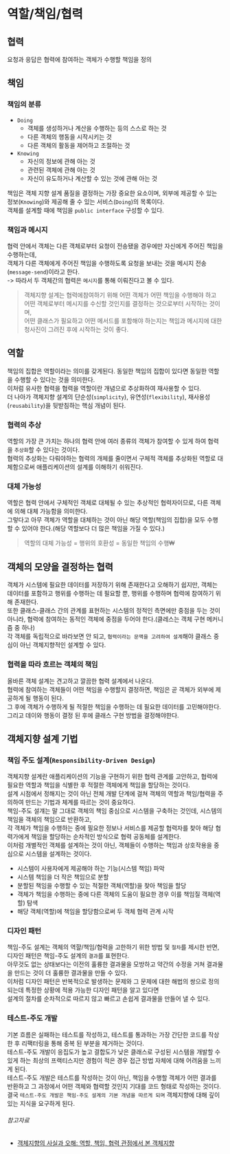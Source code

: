 # 역할/책임/협력

## 협력

요청과 응답은 협력에 참여하는 객체가 수행할 책임을 정의

## 책임

### 책임의 분류

- `Doing`
    - 객체를 생성하거나 계산을 수행하는 등의 스스로 하는 것
    - 다른 객체의 행동을 시작시키는 것
    - 다른 객체의 활동을 제어하고 조절하는 것
- `Knowing`
    - 자신의 정보에 관해 아는 것
    - 관련된 객체에 관해 아는 것
    - 자신이 유도하거나 계산할 수 있는 것에 관해 아는 것

책임은 객체 지향 설계 품질을 결정하는 가장 중요한 요소이며, 외부에 제공할 수 있는 정보(`Knowing`)와 제공해 줄 수 있는 서비스(`Doing`)의 목록이다.  
객체를 설계할 때에 책임을 `public interface` 구성할 수 있다.

### 책임과 메시지

협력 안에서 객체는 다른 객체로부터 요청이 전송됐을 경우에만 자신에게 주어진 책임을 수행하는데,  
객체가 다른 객체에게 주어진 책임을 수행하도록 요청을 보내는 것을 메시지 전송(`message-send`)이라고 한다.  
-> 따라서 두 객체간의 협력은 `메시지`를 통해 이뤄진다고 볼 수 있다.
> 객체지향 설계는 협력에참여하기 위해 어떤 객체가 어떤 책임을 수행해야 하고 어떤 객체로부터 메시지를 수신할 것인지를 결정하는 것으로부터 시작하는 것이며,  
> 어떤 클래스가 필요하고 어떤 메서드를 포함해야 하는지는 책임과 메시지에 대한 청사진이 그려진 후에 시작하는 것이 좋다.

## 역할

책임의 집합은 역할이라는 의미를 갖게된다. 동일한 책임의 집합이 있다면 동일한 역할을 수행할 수 있다는 것을 의미한다.  
이처럼 유사한 협력을 협력을 역할이란 개념으로 추상화하여 재사용할 수 있다.  
더 나아가 객체지향 설계의 단순성(`simplicity`), 유연성(`flexibility`), 재사용성(`reusability`)을 뒷받침하는 핵심 개념이 된다.

### 협력의 추상

역할의 가장 큰 가치는 하나의 협력 안에 여러 종류의 객체가 참여할 수 있게 하여 협력을 `추상화`할 수 있다는 것이다.  
협력의 추상화는 다뤄야하는 협력의 개체를 줄이면서 구체적 객체를 추상화된 역할로 대체함으로써 애플리케이션의 설계를 이해하기 쉬워진다.

### 대체 가능성

역할은 협력 안에서 구체적인 객체로 대체될 수 있는 추상적인 협력자이므로, 다른 객체에 의해 대체 가능함을 의미한다.  
그렇다고 아무 객체가 역할을 대체하는 것이 아닌 해당 역할(책임의 집합)을 모두 수행할 수 있어야 한다.(해당 역할보다 더 많은 책임을 가질 수 있다.)
> 역할의 대체 가능성 = 행위의 호환성 = 동일한 책임의 수행₩

## 객체의 모양을 결정하는 협력

객체가 시스템에 필요한 데이터를 저장하기 위해 존재한다고 오해하기 쉽지만, 객체는 데이터를 포함하고 행위를 수행하는 데 필요할 뿐, 행위를 수행하며 협력에 참여하기 위해 존재한다.  
또한 클래스-클래스 간의 관계를 표현하는 시스템의 정적인 측면에만 중점을 두는 것이 아니라, 협력에 참여하는 동적인 객체에 중점을 두어야 한다.(클레스는 객체 구현 메커니즘 중 하나)  
각 객체를 독립적으로 바라보면 안 되고, `협력이라는 문맥을 고려하여 설계`해야 클래스 중심이 아닌 객체지향적인 설계할 수 있다.

### 협력을 따라 흐르는 객체의 책임

올바른 객체 설계는 견고하고 깔끔한 협력 설계에서 나온다.  
협력에 참여하는 객체들이 어떤 책임을 수행할지 결정하면, 책임은 곧 객체가 외부에 제공하게 될 행동이 된다.  
그 후에 객체가 수행하게 될 적절한 책임을 수행하는 데 필요한 데이터를 고민해야한다. 그리고 데이와 행동이 결정 된 후에 클래스 구현 방법을 결정해야한다.

## 객체지향 설계 기법

### 책임 주도 설계(`Responsibility-Driven Design`)

객체지향 설계란 애플리케이션의 기능을 구현하기 위한 협력 관계를 고안하고, 협력에 필요한 역할과 책임을 식별한 후 적절한 객체에게 책임을 할당하는 것이다.  
설계 시점에서 정해지는 것이 아닌 전체 개발 단계에 걸쳐 객체의 역할과 책임/협력을 주의하여 만드는 기법과 체계를 따르는 것이 중요하다.  
책임-주도 설걔는 말 그대로 객체의 책임 중심으로 시스템을 구축하는 것인데, 시스템의 책임을 객체의 책임으로 반환하고,  
각 객체가 책임을 수행하는 중에 필요한 정보나 서비스를 제공할 협력자를 찾아 해당 협력가에게 책임을 할당하는 순차적인 방식으로 협력 공동체를 설계한다.  
이처럼 개별적인 객체를 설계하는 것이 아닌, 객체들이 수행하는 책임과 상호작용을 중심으로 시스템을 설계하는 것이다.

- 시스템이 사용자에게 제공해야 하는 기능(시스템 책임) 파악
- 시스템 책임을 더 작은 책임으로 분할
- 분할된 책임을 수행할 수 있는 적절한 객체(역할)을 찾아 책임을 할당
- 객체가 책임을 수행하는 중에 다른 객체의 도움이 필요한 경우 이를 책임질 객체(역할) 탐색
- 해당 객체(역할)에 책임을 할당함으로써 두 객체 협력 관계 시작

### 디자인 패턴

책임-주도 설계는 객체의 역햘/책임/협력을 고한하기 위한 방법 및 `절차`를 제시한 반면, 디자인 패턴은 책임-주도 설계의 `결과`를 표현한다.  
아무것도 없는 상태보다는 이전의 훌륭한 결과물을 모방하고 약간의 수정을 거쳐 결과물을 만드는 것이 더 훌륭한 결과물을 만들 수 있다.  
이처럼 디자인 패턴은 반복적으로 발생하는 문제와 그 문제에 대한 해법의 쌍으로 정의되는데 특정한 상황에 적용 가능한 디자인 패턴을 알고 있다면  
설계의 절차를 순차적으로 따르지 않고 빠르고 손쉽게 결과물을 만들어 낼 수 있다.

### 테스트-주도 개발

기본 흐름은 실패하는 테스트를 작성하고, 테스트를 통과하는 가장 간단한 코드를 작상한 후 리팩터링을 통해 중복 된 부분을 제거하는 것이다.  
테스트-주도 개발이 응집도가 높고 결합도가 낮은 클래스로 구성된 시스템을 개발할 수 있게 하는 최상의 프랙티스지만 경험이 적은 경우 접근 방법 자체에 대해 어려움을 느끼게 된다.  
테스트-주도 개발은 테스트를 작성하는 것이 아닌, 책임을 수행할 객체가 어떤 결과를 반환하고 그 과정에서 어떤 객체와 협력할 것인지 기대를 코드 형태로 작성하는 것이다.  
결국 `테스트-주도 개발은 책임-주도 설계의 기본 개념을 따르게 되며` 객체지향에 대해 깊이 있는 지식을 요구하게 된다.

###### 참고자료

- [객체지향의 사실과 오해: 역할, 책임, 협력 관점에서 본 객체지향](https://www.nl.go.kr/seoji/contents/S80100000000.do?schM=intgr_detail_view_isbn&page=1&pageUnit=10&schType=simple&schStr=객체지향의+사실&isbn=9788998139766&cipId=200539082%2C4626710)